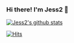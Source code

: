### Hi there! I'm Jess2 👋

[![Jess2's github stats](https://github-readme-stats.vercel.app/api?username=JESS2&theme=vue&show_icons=true)](https://github.com/JESS2/github-readme-stats)

[![Hits](https://hits.seeyoufarm.com/api/count/incr/badge.svg?url=https%3A%2F%2Fgithub.com%2FJESS2&count_bg=%2379C83D&title_bg=%23555555&icon=&icon_color=%23E7E7E7&title=hits&edge_flat=false)](https://hits.seeyoufarm.com)
